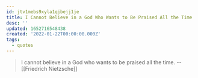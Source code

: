 ```yaml
---
id: jtv1mebs9xyla1qjbejj1je
title: I Cannot Believe in a God Who Wants to Be Praised All the Time
desc: ''
updated: 1652716548438
created: '2022-01-22T00:00:00.000Z'
tags:
  - quotes
---
```


> I cannot believe in a God who wants to be praised all the time. -- [[Friedrich Nietzsche]]
